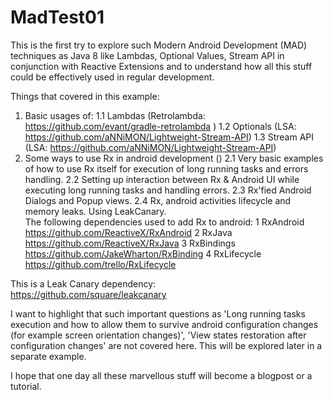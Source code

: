 # MadTest01
This is the first try to explore such Modern Android Development (MAD) techniques as Java 8 like Lambdas, Optional Values, Stream API in conjunction with Reactive Extensions and to understand how all this stuff could be effectively used in regular development.

Things that covered in this example:

1. Basic usages of:
	1.1 Lambdas (Retrolambda: https://github.com/evant/gradle-retrolambda )
	1.2 Optionals (LSA: https://github.com/aNNiMON/Lightweight-Stream-API)
	1.3 Stream API (LSA: https://github.com/aNNiMON/Lightweight-Stream-API)
2. Some ways to use Rx in android development ()
	2.1 Very basic examples of how to use Rx itself for execution of long running tasks and errors handling.
	2.2 Setting up interaction between Rx & Android UI while executing long running tasks and handling errors.
	2.3 Rx'fied Android Dialogs and Popup views.
	2.4 Rx, android activities lifecycle and memory leaks. Using LeakCanary.
		        
The following dependencies used to add Rx to android:
	1 RxAndroid https://github.com/ReactiveX/RxAndroid
	2 RxJava https://github.com/ReactiveX/RxJava
	3 RxBindings https://github.com/JakeWharton/RxBinding
	4 RxLifecycle https://github.com/trello/RxLifecycle
	
This is a Leak Canary dependency:	
	https://github.com/square/leakcanary
	
I want to highlight that such important questions as 'Long running tasks execution and how to allow them to survive android configuration changes (for example screen orientation changes)', 'View states restoration after configuration changes' are not covered here. This will be explored later in a separate example.

I hope that one day all these marvellous stuff will become a blogpost or a tutorial.


